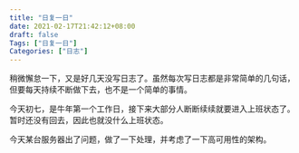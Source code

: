 ```yaml
---
title: "日复一日"
date: 2021-02-17T21:42:12+08:00
draft: false
Tags: ["日复一日"]
Categories: ["日志"]
---
```


稍微懈怠一下，又是好几天没写日志了。虽然每次写日志都是非常简单的几句话，但要每天持续不断做下去，也不是一个简单的事情。

今天初七，是牛年第一个工作日，接下来大部分人断断续续就要进入上班状态了。暂时还没有回去，因此也就没什么上班状态。

今天某台服务器出了问题，做了一下处理，并考虑了一下高可用性的架构。